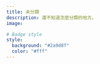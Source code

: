 ```yaml
---
title: 未分類
description: 還不知道怎麼分類的地方。
image:

# Badge style
style:
  background: "#2a9d8f"
  color: "#fff"
---
```

